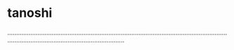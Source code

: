 # tanoshi

..............................................................................................................................................................................................
